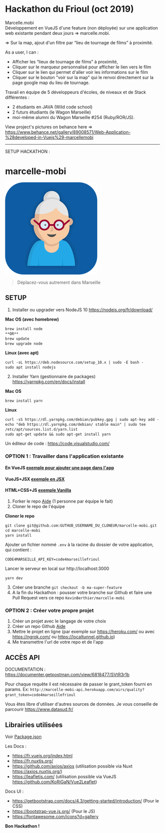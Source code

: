# Hackathon du Frioul (oct 2019)  
Marcelle.mobi   
Développement en VueJS d'une feature (non déployée) sur une application web existante pendant deux jours => marcelle.mobi.

=> Sur la map, ajout d'un filtre par “lieu de tournage de films” à proximité.

As a user, I can :
- Afficher les “lieux de tournage de films” à proximité,
- Cliquer sur le marqueur personnalisé pour afficher le lien vers le film
- Cliquer sur le lien qui permet d'aller voir les informations sur le film
- Cliquer sur le bouton "voir sur la map" qui le renvoi directement sur la page google map du lieu de tournage.

Travail en équipe de 5 développeurs d'écoles, de niveaux et de Stack différentes :
- 2 étudiants en JAVA (Wild code school)
- 2 futurs étudiants (le Wagon Marseille)
- moi-même alumni du Wagon Marseille #254 (Ruby/ROR/JS).

View project's pictures on behance here => https://www.behance.net/gallery/89008571/Web-Application-%28developed-in-Vuejs%29-marcellemobi

------------------------------------------------------------------------------------------------------------------------------------
SETUP HACKATHON : 
# marcelle-mobi
![marcelle-mobi](static/icon.png)
> Déplacez-vous autrement dans Marseille

## SETUP

1. Installer ou upgrader vers NodeJS 10 https://nodejs.org/fr/download/

**Mac OS (avec homebrew)**
```
brew install node
**OR**
brew update
brew upgrade node
```

**Linux (avec apt)**
```
curl -sL https://deb.nodesource.com/setup_10.x | sudo -E bash -
sudo apt install nodejs
```

2. Installer Yarn (gestionnaire de packages) https://yarnpkg.com/en/docs/install

**Mac OS**
```
brew install yarn
```

**Linux**
```
curl -sS https://dl.yarnpkg.com/debian/pubkey.gpg | sudo apt-key add -
echo "deb https://dl.yarnpkg.com/debian/ stable main" | sudo tee /etc/apt/sources.list.d/yarn.list
sudo apt-get update && sudo apt-get install yarn
```

Un éditeur de code : https://code.visualstudio.com/

### OPTION 1 : Travailler dans l'application existante

#### En VueJS [exemple pour ajouter une page dans l'app](exemples/page.vue)
#### VueJS+JSX [exemple en JSX](exemples/jsx.vue)
#### HTML+CSS+JS [exemple Vanilla](exemples/vanilla.vue)


1. Forker le repo [Aide](https://help.github.com/en/articles/fork-a-repo) (1 personne par équipe le fait)
2. Cloner le repo de l'équipe

**Cloner le repo**
```
git clone git@github.com:GUTHUB_USERNAME_DU_CLONEUR/marcelle-mobi.git
cd marcelle-mobi
yarn install
```
Ajouter un fichier nommé `.env` à la racine du dossier de votre application, qui contient :
```
CODE4MARSEILLE_API_KEY=code4marseillefrioul
```

Lancer le serveur en local sur http://localhost:3000
```
yarn dev
```

3. Créer une branche `git checkout -b ma-super-feature`
4. A la fin du Hackathon : pousser votre branche sur Github et faire une Pull Request vers ce repo `KevinBerthier/marcelle-mobi`

### OPTION 2 : Créer votre propre projet

1. Créer un projet avec le langage de votre choix
2. Créer un repo Github [Aide](https://www.christopheducamp.com/2013/12/16/creer-un-repo-github/)
3. Mettre le projet en ligne (par exemple sur https://heroku.com/ ou avec https://ngrok.com/ ou https://localtunnel.github.io)
3. Me transmettre l'url de votre repo et de l'app


## ACCÈS API

DOCUMENTATION : https://documenter.getpostman.com/view/6818477/SVtR3r1b

Pour chaque requête il est nécessaire de passer le grant_token fourni en params. 
Ex: `http://marcelle-mobi-api.herokuapp.com/airs/quality?grant_token=code4marseillefrioul` 

Vous êtes libre d'utiliser d'autres sources de données. 
Je vous conseille de parcourir https://www.datasud.fr/

## Librairies utilisées
Voir [Package.json](package.json)

Les Docs :

- https://fr.vuejs.org/index.html
- https://fr.nuxtjs.org/
- https://github.com/axios/axios (utilisation possible via Nuxt https://axios.nuxtjs.org/)
- https://leafletjs.com/ (utilisation possible via VueJS https://github.com/KoRiGaN/Vue2Leaflet)

Docs UI :

- https://getbootstrap.com/docs/4.3/getting-started/introduction/ (Pour le CSS)
- https://bootstrap-vue.js.org/ (Pour le JS)
- https://fontawesome.com/icons?d=gallery

**Bon Hackathon !**
